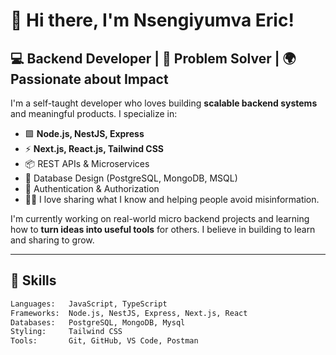 # 👋 Hi there, I'm Nsengiyumva Eric!

## 💻 Backend Developer | 🧠 Problem Solver | 🌍 Passionate about Impact

I'm a self-taught developer who loves building **scalable backend systems** and meaningful products. I specialize in:

- 🟩 **Node.js, NestJS, Express**
- ⚡ **Next.js, React.js, Tailwind CSS**
- 📦 REST APIs & Microservices
- 🧪 Database Design (PostgreSQL, MongoDB, MSQL)
- 🔐 Authentication & Authorization
- 🧑‍🏫 I love sharing what I know and helping people avoid misinformation.

I'm currently working on real-world micro backend projects and learning how to **turn ideas into useful tools** for others. I believe in building to learn and sharing to grow.

---

## 📌 Skills
```bash
Languages:   JavaScript, TypeScript
Frameworks:  Node.js, NestJS, Express, Next.js, React
Databases:   PostgreSQL, MongoDB, Mysql
Styling:     Tailwind CSS
Tools:       Git, GitHub, VS Code, Postman
